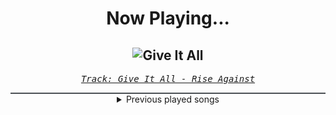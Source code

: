 <div align="center"> 
<h1>Now Playing...</h1>

![Give It All](https://i.scdn.co/image/ab67616d00001e021107b18eac8c7824908069cd)
--
_<samp><a href="https://open.spotify.com/track/5O6SumCYk8Ug81UbfXAPJC">Track: Give It All - Rise Against</a></samp>_

<div style="border: 1px #4B5054 solid"></div>
<details>
  <summary>
    Previous played songs
  </summary>
  <table>
    <thead>
      <tr>
        <th>
          Artist
        </th>
        <th>
          Song
        </th>
        <th>
          Link
        </th>
      </tr>
    </thead>
    <tbody>
      <tr><td>Rise Against</td><td>Give It All</td><td><a href="https://open.spotify.com/track/5O6SumCYk8Ug81UbfXAPJC">https://open.spotify.com/track/5O6SumCYk8Ug81UbfXAPJC</a></td></tr><tr><td>Foo Fighters</td><td>The Pretender</td><td><a href="https://open.spotify.com/track/7x8dCjCr0x6x2lXKujYD34">https://open.spotify.com/track/7x8dCjCr0x6x2lXKujYD34</a></td></tr><tr><td>Disturbed</td><td>Down with the Sickness</td><td><a href="https://open.spotify.com/track/40rvBMQizxkIqnjPdEWY1v">https://open.spotify.com/track/40rvBMQizxkIqnjPdEWY1v</a></td></tr><tr><td>Line So Thin</td><td>Done With Everything</td><td><a href="https://open.spotify.com/track/5iJ4r3UYxNwJFX0dkV3QAr">https://open.spotify.com/track/5iJ4r3UYxNwJFX0dkV3QAr</a></td></tr><tr><td>Line So Thin</td><td>Done With Everything</td><td><a href="https://open.spotify.com/track/5iJ4r3UYxNwJFX0dkV3QAr">https://open.spotify.com/track/5iJ4r3UYxNwJFX0dkV3QAr</a></td></tr><tr><td>Line So Thin</td><td>Done With Everything</td><td><a href="https://open.spotify.com/track/5iJ4r3UYxNwJFX0dkV3QAr">https://open.spotify.com/track/5iJ4r3UYxNwJFX0dkV3QAr</a></td></tr><tr><td>Line So Thin</td><td>Done With Everything</td><td><a href="https://open.spotify.com/track/5iJ4r3UYxNwJFX0dkV3QAr">https://open.spotify.com/track/5iJ4r3UYxNwJFX0dkV3QAr</a></td></tr><tr><td>Line So Thin</td><td>Done With Everything</td><td><a href="https://open.spotify.com/track/5iJ4r3UYxNwJFX0dkV3QAr">https://open.spotify.com/track/5iJ4r3UYxNwJFX0dkV3QAr</a></td></tr><tr><td>Line So Thin</td><td>Done With Everything</td><td><a href="https://open.spotify.com/track/5iJ4r3UYxNwJFX0dkV3QAr">https://open.spotify.com/track/5iJ4r3UYxNwJFX0dkV3QAr</a></td></tr><tr><td>Arch Enemy</td><td>Handshake with Hell</td><td><a href="https://open.spotify.com/track/4jPU94aF0U2PMNN0aBnhgX">https://open.spotify.com/track/4jPU94aF0U2PMNN0aBnhgX</a></td></tr><tr><td>Crown The Empire</td><td>DOGMA</td><td><a href="https://open.spotify.com/track/2HIhl2w9iWzxc9b6PJbXFw">https://open.spotify.com/track/2HIhl2w9iWzxc9b6PJbXFw</a></td></tr><tr><td>Veil Of Maya</td><td>Red Fur</td><td><a href="https://open.spotify.com/track/1jj922BgyJexH19yoHd23L">https://open.spotify.com/track/1jj922BgyJexH19yoHd23L</a></td></tr><tr><td>Bad Omens</td><td>Just Pretend</td><td><a href="https://open.spotify.com/track/1H4Y9uW4N0LsxJUz0VnaPJ">https://open.spotify.com/track/1H4Y9uW4N0LsxJUz0VnaPJ</a></td></tr><tr><td>Catch Your Breath</td><td>Dial Tone</td><td><a href="https://open.spotify.com/track/5tX5qGeEImk2CZYyGHrq9I">https://open.spotify.com/track/5tX5qGeEImk2CZYyGHrq9I</a></td></tr><tr><td>The Plot In You</td><td>Left Behind</td><td><a href="https://open.spotify.com/track/5G6jZFDAFlpAA9v5LTV4NI">https://open.spotify.com/track/5G6jZFDAFlpAA9v5LTV4NI</a></td></tr><tr><td>In Flames</td><td>Foregone, Pt. 2</td><td><a href="https://open.spotify.com/track/3K7YN5yFIZFPTtSwXjpXHR">https://open.spotify.com/track/3K7YN5yFIZFPTtSwXjpXHR</a></td></tr><tr><td>Parkway Drive</td><td>Soul Bleach</td><td><a href="https://open.spotify.com/track/3kRGiGpjCFS7CtEBSfHNH0">https://open.spotify.com/track/3kRGiGpjCFS7CtEBSfHNH0</a></td></tr><tr><td>Gojira</td><td>Our Time Is Now</td><td><a href="https://open.spotify.com/track/0dDs144SVansAFynvKYQMW">https://open.spotify.com/track/0dDs144SVansAFynvKYQMW</a></td></tr><tr><td>Fame on Fire</td><td>Welcome to the Chaos (feat. Spencer Charnas of Ice Nine Kills)</td><td><a href="https://open.spotify.com/track/1lk2MrlN6AEdDwWH4WxTPe">https://open.spotify.com/track/1lk2MrlN6AEdDwWH4WxTPe</a></td></tr><tr><td>Of Mice & Men</td><td>Obsolete</td><td><a href="https://open.spotify.com/track/0FCY8j3JRrZ2ynRUdMK9pS">https://open.spotify.com/track/0FCY8j3JRrZ2ynRUdMK9pS</a></td></tr>
    </tbody>
  </table>
</details>

</div>
